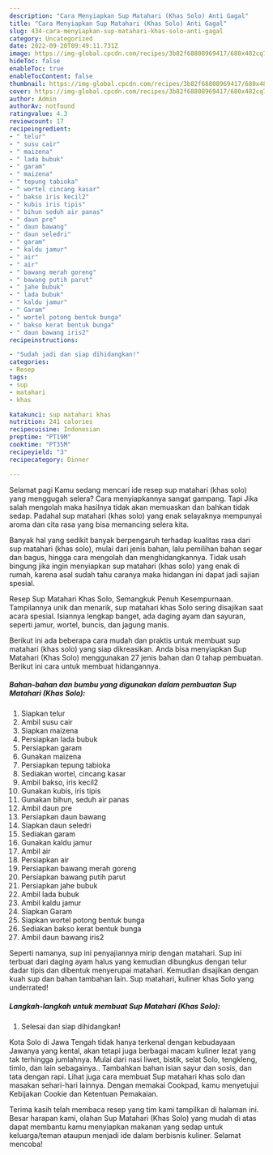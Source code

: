 ```yaml
---
description: "Cara Menyiapkan Sup Matahari (Khas Solo) Anti Gagal"
title: "Cara Menyiapkan Sup Matahari (Khas Solo) Anti Gagal"
slug: 434-cara-menyiapkan-sup-matahari-khas-solo-anti-gagal
category: Uncategorized
date: 2022-09-20T09:49:11.731Z
image: https://img-global.cpcdn.com/recipes/3b82f68808969417/680x482cq70/sup-matahari-khas-solo-foto-resep-utama.jpg
hideToc: false
enableToc: true
enableTocContent: false
thumbnail: https://img-global.cpcdn.com/recipes/3b82f68808969417/680x482cq70/sup-matahari-khas-solo-foto-resep-utama.jpg
cover: https://img-global.cpcdn.com/recipes/3b82f68808969417/680x482cq70/sup-matahari-khas-solo-foto-resep-utama.jpg
author: Admin
authorAv: notfound
ratingvalue: 4.3
reviewcount: 17
recipeingredient:
- " telur"
- " susu cair"
- " maizena"
- " lada bubuk"
- " garam"
- " maizena"
- " tepung tabioka"
- " wortel cincang kasar"
- " bakso iris kecil2"
- " kubis iris tipis"
- " bihun seduh air panas"
- " daun pre"
- " daun bawang"
- " daun seledri"
- " garam"
- " kaldu jamur"
- " air"
- " air"
- " bawang merah goreng"
- " bawang putih parut"
- " jahe bubuk"
- " lada bubuk"
- " kaldu jamur"
- " Garam"
- " wortel potong bentuk bunga"
- " bakso kerat bentuk bunga"
- " daun bawang iris2"
recipeinstructions:

- "Sudah jadi dan siap dihidangkan!"
categories:
- Resep
tags:
- sup
- matahari
- khas

katakunci: sup matahari khas 
nutrition: 241 calories
recipecuisine: Indonesian
preptime: "PT19M"
cooktime: "PT35M"
recipeyield: "3"
recipecategory: Dinner

---
```



Selamat pagi Kamu sedang mencari ide resep sup matahari (khas solo) yang menggugah selera? Cara menyiapkannya sangat gampang. Tapi Jika salah mengolah maka hasilnya tidak akan memuaskan dan bahkan tidak sedap. Padahal sup matahari (khas solo) yang enak selayaknya mempunyai aroma dan cita rasa yang bisa memancing selera kita.


Banyak hal yang sedikit banyak berpengaruh terhadap kualitas rasa dari sup matahari (khas solo), mulai dari jenis bahan, lalu pemilihan bahan segar dan bagus, hingga cara mengolah dan menghidangkannya. Tidak usah bingung jika ingin menyiapkan sup matahari (khas solo) yang enak di rumah, karena asal sudah tahu caranya maka hidangan ini dapat jadi sajian spesial.

Resep Sup Matahari Khas Solo, Semangkuk Penuh Kesempurnaan. Tampilannya unik dan menarik, sup matahari khas Solo sering disajikan saat acara spesial. Isiannya lengkap banget, ada daging ayam dan sayuran, seperti jamur, wortel, buncis, dan jagung manis.


Berikut ini ada beberapa cara mudah dan praktis untuk membuat sup matahari (khas solo) yang siap dikreasikan. Anda bisa menyiapkan Sup Matahari (Khas Solo) menggunakan 27 jenis bahan dan 0 tahap pembuatan. Berikut ini cara untuk membuat hidangannya.

<!--inarticleads1-->

##### Bahan-bahan dan bumbu yang digunakan dalam pembuatan Sup Matahari (Khas Solo):

1. Siapkan  telur
1. Ambil  susu cair
1. Siapkan  maizena
1. Persiapkan  lada bubuk
1. Persiapkan  garam
1. Gunakan  maizena
1. Persiapkan  tepung tabioka
1. Sediakan  wortel, cincang kasar
1. Ambil  bakso, iris kecil2
1. Gunakan  kubis, iris tipis
1. Gunakan  bihun, seduh air panas
1. Ambil  daun pre
1. Persiapkan  daun bawang
1. Siapkan  daun seledri
1. Sediakan  garam
1. Gunakan  kaldu jamur
1. Ambil  air
1. Persiapkan  air
1. Persiapkan  bawang merah goreng
1. Persiapkan  bawang putih parut
1. Persiapkan  jahe bubuk
1. Ambil  lada bubuk
1. Ambil  kaldu jamur
1. Siapkan  Garam
1. Siapkan  wortel potong bentuk bunga
1. Sediakan  bakso kerat bentuk bunga
1. Ambil  daun bawang iris2


Seperti namanya, sup ini penyajiannya mirip dengan matahari. Sup ini terbuat dari daging ayam halus yang kemudian dibungkus dengan telur dadar tipis dan dibentuk menyerupai matahari. Kemudian disajikan dengan kuah sup dan bahan tambahan lain. Sup matahari, kuliner khas Solo yang underrated! 

<!--inarticleads2-->

##### Langkah-langkah untuk membuat Sup Matahari (Khas Solo):


1. Selesai dan siap dihidangkan!

Kota Solo di Jawa Tengah tidak hanya terkenal dengan kebudayaan Jawanya yang kental, akan tetapi juga berbagai macam kuliner lezat yang tak terhingga jumlahnya. Mulai dari nasi liwet, bistik, selat Solo, tengkleng, timlo, dan lain sebagainya.. Tambahkan bahan isian sayur dan sosis, dan tata dengan rapi. Lihat juga cara membuat Sup matahari khas solo dan masakan sehari-hari lainnya. Dengan memakai Cookpad, kamu menyetujui Kebijakan Cookie dan Ketentuan Pemakaian. 

Terima kasih telah membaca resep yang tim kami tampilkan di halaman ini. Besar harapan kami, olahan Sup Matahari (Khas Solo) yang mudah di atas dapat membantu kamu menyiapkan makanan yang sedap untuk keluarga/teman ataupun menjadi ide dalam berbisnis kuliner. Selamat mencoba!
